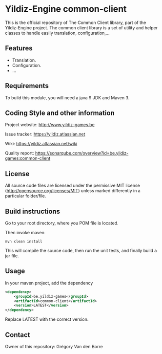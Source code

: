 # Yildiz-Engine common-client

This is the official repository of The Common Client library, part of the Yildiz-Engine project.
The common client library is a set of utility and helper classes to handle easily translation, configuration,...

## Features

* Translation.
* Configuration.
* ...

## Requirements

To build this module, you will need a java 9 JDK and Maven 3.

## Coding Style and other information

Project website:
http://www.yildiz-games.be

Issue tracker:
https://yildiz.atlassian.net

Wiki:
https://yildiz.atlassian.net/wiki

Quality report:
https://sonarqube.com/overview?id=be.yildiz-games:common-client

## License

All source code files are licensed under the permissive MIT license
(http://opensource.org/licenses/MIT) unless marked differently in a particular folder/file.

## Build instructions

Go to your root directory, where you POM file is located.

Then invoke maven

	mvn clean install

This will compile the source code, then run the unit tests, and finally build a jar file.

## Usage

In your maven project, add the dependency

```xml
<dependency>
    <groupId>be.yildiz-games</groupId>
    <artifactId>common-client</artifactId>
    <version>LATEST</version>
</dependency>
```
Replace LATEST with the correct version.

## Contact
Owner of this repository: Grégory Van den Borre